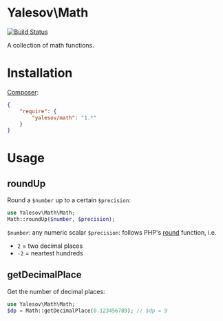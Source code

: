 # Yalesov\Math

[![Build Status](https://secure.travis-ci.org/yalesov/math.png)](http://travis-ci.org/yalesov/math)

A collection of math functions.

# Installation

[Composer](http://getcomposer.org/):

```json
{
    "require": {
        "yalesov/math": "1.*"
    }
}
```

# Usage

## roundUp

Round a `$number` up to a certain `$precision`:

```php
use Yalesov\Math\Math;
Math::roundUp($number, $precision);
```

`$number`: any numeric scalar
`$precision`: follows PHP's [round](http://php.net/manual/en/function.round.php) function, i.e.
- `2` = two decimal places
- `-2` = neartest hundreds

## getDecimalPlace

Get the number of decimal places:

```php
use Yalesov\Math\Math;
$dp = Math::getDecimalPlace(0.123456789); // $dp = 9
```
